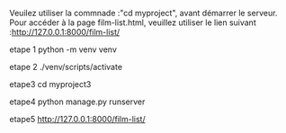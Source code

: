 Veuilez utiliser la commnade :"cd myproject", avant démarrer le serveur.
Pour accéder à la page film-list.html, veuillez utiliser le lien suivant :http://127.0.0.1:8000/film-list/


etape 1
python -m venv venv

etape 2
./venv/scripts/activate

etape3
cd myproject3

etape4
python manage.py runserver


etape5 
http://127.0.0.1:8000/film-list/
